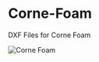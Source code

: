 # Corne-Foam
DXF Files for Corne Foam 

![Corne Foam](https://user-images.githubusercontent.com/3604950/115716475-37da7000-a347-11eb-9054-40b5cce35baf.png)
